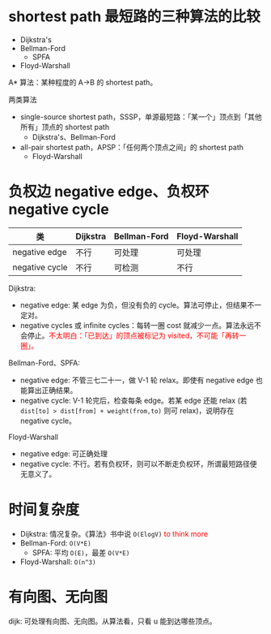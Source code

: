 # shortest path 最短路的三种算法的比较

- Dijkstra's
- Bellman-Ford
  - SPFA
- Floyd-Warshall

A* 算法：某种程度的 A->B 的 shortest path。

两类算法
- single-source shortest path，SSSP，单源最短路：「某一个」顶点到「其他所有」顶点的 shortest path
  - Dijkstra's、Bellman-Ford
- all-pair shortest path，APSP：「任何两个顶点之间」的 shortest path
  - Floyd-Warshall

# 负权边 negative edge、负权环 negative cycle

类 | Dijkstra | Bellman-Ford | Floyd-Warshall
---- | ---- | ---- | ----
negative edge | 不行 | 可处理 | 可处理
negative cycle | 不行 | 可检测 | 不行

Dijkstra:
- negative edge: 某 edge 为负，但没有负的 cycle。算法可停止，但结果不一定对。
- negative cycles 或 infinite cycles：每转一圈 cost 就减少一点。算法永远不会停止。<font color="red">不太明白：「已到达」的顶点被标记为 visited，不可能「再转一圈」。</font>

Bellman-Ford、SPFA:
- negative edge: 不管三七二十一，做 V-1 轮 relax。即使有 negative edge 也能算出正确结果。
- negative cycle: V-1 轮完后，检查每条 edge。若某 edge 还能 relax (若 `dist[to] > dist[from] + weight(from,to)` 则可 relax)，说明存在 negative cycle。

Floyd-Warshall
- negative edge: 可正确处理
- negative cycle: 不行。若有负权环，则可以不断走负权环，所谓最短路径便无意义了。

# 时间复杂度

- Dijkstra: 情况复杂。《算法》书中说 `O(ElogV)` <font color="red">to think more</font>
- Bellman-Ford: `O(V*E)`
  - SPFA: 平均 `O(E)`，最差 `O(V*E)`
- Floyd-Warshall: `O(n^3)`

# 有向图、无向图

dijk: 可处理有向图、无向图。从算法看，只看 u 能到达哪些顶点。


